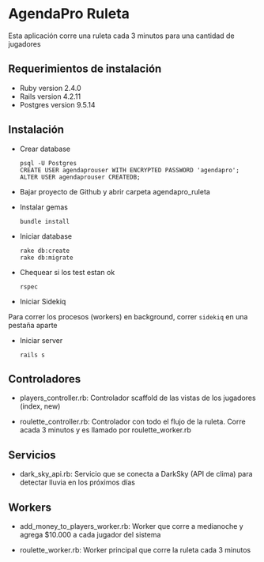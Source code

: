 # AgendaPro Ruleta

Esta aplicación corre una ruleta cada 3 minutos para una cantidad de jugadores

## Requerimientos de instalación

* Ruby version 2.4.0
* Rails version 4.2.11
* Postgres version 9.5.14

## Instalación

* Crear database
  ```
  psql -U Postgres
  CREATE USER agendaprouser WITH ENCRYPTED PASSWORD 'agendapro';
  ALTER USER agendaprouser CREATEDB;
  ```

* Bajar proyecto de Github y abrir carpeta agendapro_ruleta

* Instalar gemas
  ```
  bundle install
  ```

* Iniciar database
  ```
  rake db:create
  rake db:migrate
  ```

* Chequear si los test estan ok
  ```
  rspec
  ```

* Iniciar Sidekiq

Para correr los procesos (workers) en background, correr `sidekiq` en una pestaña aparte

* Iniciar server
   ```
   rails s
   ```

## Controladores

* players_controller.rb: Controlador scaffold de las vistas de los jugadores (index, new)

* roulette_controller.rb: Controlador con todo el flujo de la ruleta. Corre acada 3 minutos y es llamado por roulette_worker.rb

## Servicios

* dark_sky_api.rb: Servicio que se conecta a DarkSky (API de clima) para detectar lluvia en los próximos días

## Workers

* add_money_to_players_worker.rb: Worker que corre a medianoche y agrega $10.000 a cada jugador del sistema

* roulette_worker.rb: Worker principal que corre la ruleta cada 3 minutos
